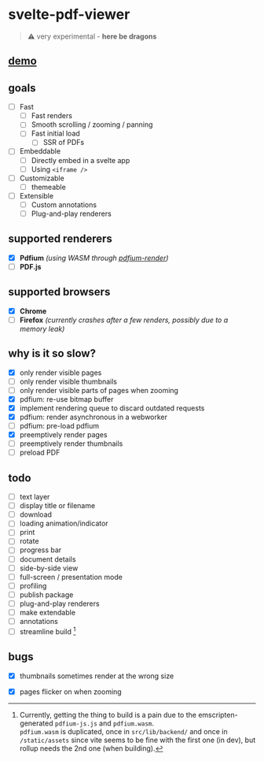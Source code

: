 # svelte-pdf-viewer

> :warning: very experimental - **here be dragons**

## [demo](https://svelte-pdf-viewer.nyxcode.com/)

## goals
- [ ] Fast  
  - [ ] Fast renders 
  - [ ] Smooth scrolling / zooming / panning
  - [ ] Fast initial load
    - [ ] SSR of PDFs
- [ ] Embeddable
  - [ ] Directly embed in a svelte app
  - [ ] Using `<iframe />`
- [ ] Customizable
  - [ ] themeable
- [ ] Extensible
  - [ ] Custom annotations
  - [ ] Plug-and-play renderers

## supported renderers
- [x] **Pdfium** *(using WASM through [pdfium-render](https://github.com/ajrcarey/pdfium-render))*
- [ ] **PDF.js**

## supported browsers
- [x] **Chrome**
- [ ] **Firefox** *(currently crashes after a few renders, possibly due to a memory leak)*

## why is it so slow?
- [x] only render visible pages
- [ ] only render visible thumbnails
- [ ] only render visible parts of pages when zooming
- [x] pdfium: re-use bitmap buffer
- [x] implement rendering queue to discard outdated requests
- [x] pdfium: render asynchronous in a webworker
- [ ] pdfium: pre-load pdfium
- [x] preemptively render pages
- [ ] preemptively render thumbnails
- [ ] preload PDF

## todo
- [ ] text layer
- [ ] display title or filename
- [ ] download
- [ ] loading animation/indicator
- [ ] print
- [ ] rotate
- [ ] progress bar
- [ ] document details
- [ ] side-by-side view
- [ ] full-screen / presentation mode
- [ ] profiling
- [ ] publish package
- [ ] plug-and-play renderers
- [ ] make extendable 
- [ ] annotations
- [ ] streamline build [^1]

## bugs
- [x] thumbnails sometimes render at the wrong size
- [x] pages flicker on when zooming


[^1]:  Currently, getting the thing to build is a pain due to the emscripten-generated `pdfium-js.js` and `pdfium.wasm`.  
  `pdfium.wasm` is duplicated, once in `src/lib/backend/` and once in `/static/assets` since vite seems to be fine with 
  the first one (in dev), but rollup needs the 2nd one (when building).
